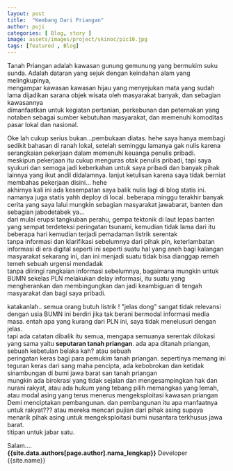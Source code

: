 ```yaml
---
layout: post
title:  "Kembang Dari Priangan"
author: puji
categories: [ Blog, story ]
image: assets/images/project/skinoc/pic10.jpg
tags: [featured , Blog]
---  
```


Tanah Priangan adalah kawasan gunung gemunung yang bermukim suku sunda. Adalah dataran yang sejuk dengan keindahan alam yang melingkupinya,  
mengampar kawasan kawasan hijau yang menyejukan mata yang sudah lama dijadikan sarana objek wisata oleh masyarakat banyak, dan sebagian kawasannya  
dimanfaatkan untuk kegiatan pertanian, perkebunan dan peternakan yang notaben sebagai sumber kebutuhan masyarakat, dan memenuhi komoditas pasar lokal dan nasional.  

Oke lah cukup serius bukan...pembukaan diatas. hehe saya hanya membagi sedikit bahasan di ranah lokal, setelah seminggu lamanya gak nulis karena serangkaian pekerjaan dalam memenuhi keuanga  penulis pribadi.  
meskipun pekerjaan itu cukup menguras otak penulis pribadi, tapi saya syukuri dan semoga jadi keberkahan untuk saya pribadi dan banyak pihak lainnya yang ikut andil didalamnya. lanjut ketulisan karena saya tidak berniat membahas pekerjaan disini... hehe  
akhirnya kali ini ada kesempatan saya balik nulis lagi di blog statis ini. namanya juga statis yahh deploy di local.  beberapa minggu terakhir banyak cerita yang saya lalui mungkin sebagian masyarakat jawabarat, banten dan sebagian jabodetabek ya...  
dari mulai erupsi tangkuban perahu, gempa tektonik di laut lepas banten yang sempat terdeteksi peringatan tsunami, kemudian tidak lama dari itu beberapa hari kemudian terjadi pemadaman listrik serentak   
tanpa informasi dan klarifikasi sebelumnya dari pihak pln, keterlambatan informasi di era digital seperti ini seperti suatu hal yang aneh bagi kalangan masyarakat sekarang ini, dan ini menjadi suatu tidak bisa dianggap remeh temeh sebuah urgensi mendadak  
tanpa diiringi rangkaian informasi sebelumnya, bagaimana mungkin untuk BUMN sekelas PLN melakukan delay informasi, itu suatu yang mengherankan dan membingungkan dan jadi keambiguan di tengah masyarakat dan bagi saya pribadi.  

katakanlah.. semua orang butuh listrik ! "jelas dong" sangat tidak relevansi dengan usia BUMN ini berdiri jika tak berani bermodal informasi media masa. entah apa yang kurang dari PLN ini, saya tidak menelusuri dengan jelas.  
tapi ada catatan dibalik itu semua, mengapa semuanya serentak dilokasi yang sama yaitu **seputaran tanah priangan**. ada apa ditanah priangan, sebuah kebetulan belaka kah? atau sebuah  
peringatan keras bagi para pemukim tanah priangan. sepertinya memang ini teguran keras dari sang maha pencipta, ada kebobrokan dan ketidak sinambungan di bumi jawa barat san tanah priangan  
mungkin ada birokrasi yang tidak sejalan dan mengesampingkan hak dan nurani rakyat, atau ada hukum yang tebang pilih memangkas yang lemah, atau modal asing yang terus menerus mengeksploitasi kawasan priangan  
Demi menciptakan pembangunan. dan pembangunan itu apa manfaatnya untuk rakyat??? atau mereka mencari pujian dari pihak asing supaya menarik pihak asing untuk mengeksploitasi bumi nusantara terkhusus jawa barat.  
titipan untuk jabar satu.

Salam....  
**{{site.data.authors[page.author].nama_lengkap}}** Developer {{site.name}}


